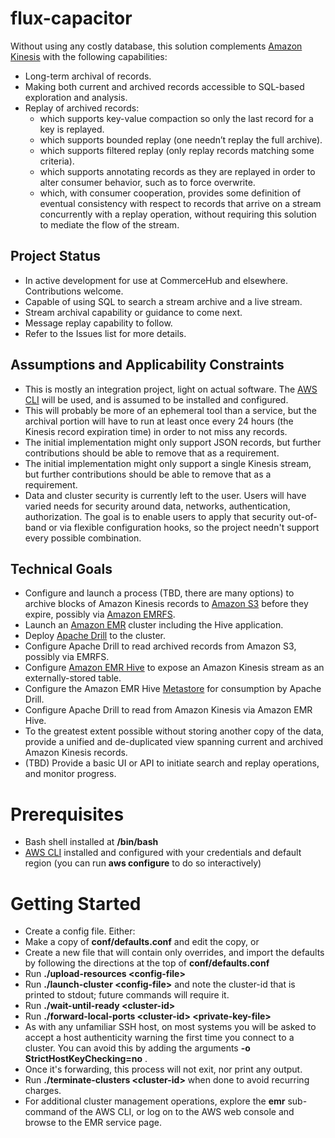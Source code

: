 # flux-capacitor
Without using any costly database, this solution complements
[Amazon Kinesis](http://aws.amazon.com/kinesis/) with the following capabilities:
* Long-term archival of records.
* Making both current and archived records accessible to SQL-based exploration and analysis.
* Replay of archived records:
  * which supports key-value compaction so only the last record for a key is replayed.
  * which supports bounded replay (one needn’t replay the full archive).
  * which supports filtered replay (only replay records matching some criteria).
  * which supports annotating records as they are replayed in order to alter
consumer behavior, such as to force overwrite.
  * which, with consumer cooperation, provides some definition of eventual
consistency with respect to records that arrive on a stream concurrently with a
replay operation, without requiring this solution to mediate the flow of the stream.

## Project Status
* In active development for use at CommerceHub and elsewhere. Contributions welcome.
* Capable of using SQL to search a stream archive and a live stream.
* Stream archival capability or guidance to come next.
* Message replay capability to follow.
* Refer to the Issues list for more details.

## Assumptions and Applicability Constraints
* This is mostly an integration project, light on actual software. The
[AWS CLI](http://aws.amazon.com/cli/) will be used, and is assumed to be
installed and configured.
* This will probably be more of an ephemeral tool than a service, but the
archival portion will have to run at least once every 24 hours (the Kinesis
record expiration time) in order to not miss any records.
* The initial implementation might only support JSON records, but further
contributions should be able to remove that as a requirement.
* The initial implementation might only support a single Kinesis stream, but
further contributions should be able to remove that as a requirement.
* Data and cluster security is currently left to the user. Users will have varied needs for security around data, networks, authentication, authorization. The goal is to enable users to apply that security out-of-band or via flexible configuration hooks, so the project needn't support every possible combination. 

## Technical Goals
* Configure and launch a process (TBD, there are many options) to archive
blocks of Amazon Kinesis records to [Amazon S3](http://aws.amazon.com/s3/)
before they expire, possibly via
[Amazon EMRFS](http://docs.aws.amazon.com/ElasticMapReduce/latest/DeveloperGuide/emr-fs.html).
* Launch an [Amazon EMR](http://aws.amazon.com/elasticmapreduce/) cluster
including the Hive application.
* Deploy [Apache Drill](http://drill.apache.org/) to the cluster.
* Configure Apache Drill to read archived records from Amazon S3, possibly via EMRFS.
* Configure [Amazon EMR Hive](http://docs.aws.amazon.com/ElasticMapReduce/latest/DeveloperGuide/emr-hive.html)
to expose an Amazon Kinesis stream as an externally-stored table.
* Configure the Amazon EMR Hive
[Metastore](https://drill.apache.org/docs/hive-storage-plugin/) for consumption
by Apache Drill.
* Configure Apache Drill to read from Amazon Kinesis via Amazon EMR Hive.
* To the greatest extent possible without storing another copy of the data,
provide a unified and de-duplicated view spanning current and archived Amazon Kinesis records.
* (TBD) Provide a basic UI or API to initiate search and replay operations, and monitor progress.

# Prerequisites
* Bash shell installed at **/bin/bash**
* [AWS CLI](http://aws.amazon.com/cli/) installed and configured with your
credentials and default region (you can run **aws configure** to do so interactively)

# Getting Started
* Create a config file. Either:
 * Make a copy of **conf/defaults.conf** and edit the copy, or
 * Create a new file that will contain only overrides, and import the defaults
by following the directions at the top of **conf/defaults.conf**
* Run **./upload-resources &lt;config-file&gt;**
* Run **./launch-cluster &lt;config-file&gt;** and note the cluster-id that is
printed to stdout; future commands will require it.
* Run **./wait-until-ready &lt;cluster-id&gt;**
* Run **./forward-local-ports &lt;cluster-id&gt; &lt;private-key-file&gt;**
 * As with any unfamiliar SSH host, on most systems you will be asked to accept a host authenticity warning the
first time you connect to a cluster. You can avoid this by adding the arguments **-o StrictHostKeyChecking=no** .
 * Once it's forwarding, this process will not exit, nor print any output.
* Run **./terminate-clusters &lt;cluster-id&gt;** when done to avoid recurring charges.
* For additional cluster management operations, explore the **emr** sub-command of the AWS CLI, or log on to the AWS web
console and browse to the EMR service page.
